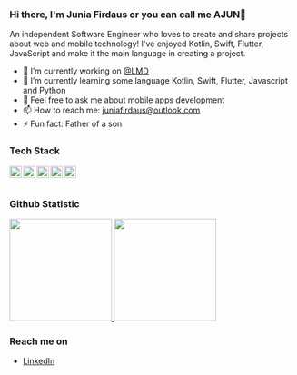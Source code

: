 ### Hi there, I'm Junia Firdaus or you can call me AJUN👋

An independent Software Engineer who loves to create and share projects about web and mobile technology! I've enjoyed Kotlin, Swift, Flutter, JavaScript and make it the main language in creating a project.

- 🔭 I’m currently working on <a href="https://lintasmediadanawa.com">@LMD</a>
- 🌱 I’m currently learning some language Kotlin, Swift, Flutter, Javascript and Python
- 💬 Feel free to ask me about mobile apps development
- 📫 How to reach me: juniafirdaus@outlook.com
- ⚡ Fun fact: Father of a son

### Tech Stack
  <a href="#"><img align="left" alt="Kotlin" title="Kotlin" width="21px" src="https://upload.wikimedia.org/wikipedia/commons/7/74/Kotlin_Icon.png" /></a>
  <a href="#"><img align="left" alt="Swift" title="Swift" width="21px" src="https://upload.wikimedia.org/wikipedia/commons/9/9d/Swift_logo.svg" /></a>
  <a href="#"><img align="left" alt="Python" title="Python" width="21px" src="https://upload.wikimedia.org/wikipedia/commons/c/c3/Python-logo-notext.svg" /></a>
  <a href="#"><img align="left" alt="Flutter" title="Flutter" width="21px" src="https://upload.wikimedia.org/wikipedia/commons/thumb/4/44/Google-flutter-logo.svg/1920px-Google-flutter-logo.svg.png" /></a>
  <a href="#"><img align="left" alt="NodeJS" title="NodeJS" width="21px" src="https://upload.wikimedia.org/wikipedia/commons/d/d9/Node.js_logo.svg" /></a>
  <br>
  <br>
  
  ### Github Statistic
<p align="left">
<a href="https://github.com/JuniaFirdaus">
  <img height="180em" src="https://github-readme-stats-eight-theta.vercel.app/api?username=JuniaFirdaus&show_icons=true&theme=algolia&include_all_commits=true&count_private=true"/>
  <img height="180em" src="https://github-readme-stats-eight-theta.vercel.app/api/top-langs/?username=JuniaFirdaus&layout=compact&langs_count=8&theme=algolia"/>
</a>
</p>

### Reach me on
- <a href="www.linkedin.com/in/jfs14/">LinkedIn</a>
